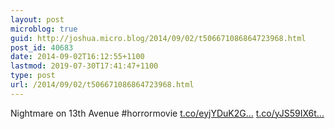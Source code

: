 ```yaml
---
layout: post
microblog: true
guid: http://joshua.micro.blog/2014/09/02/t506671086864723968.html
post_id: 40683
date: 2014-09-02T16:12:55+1100
lastmod: 2019-07-30T17:41:47+1100
type: post
url: /2014/09/02/t506671086864723968.html
---
```

Nightmare on 13th Avenue #horrormovie [t.co/eyjYDuK2G...](http://t.co/eyjYDuK2GQ) [t.co/yJS59IX6t...](http://t.co/yJS59IX6tp)
